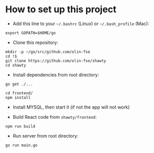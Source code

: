 # How to set up this project

- Add this line to your `~/.bashrc` (Linux) or `~/.bash_profile` (Mac):

```
export GOPATH=$HOME/go
```

- Clone this repository:

```
mkdir -p ~/go/src/github.com/olin-fse
cd !$
git clone https://github.com/olin-fse/shawty
cd shawty
```

- Install dependencies from root directory:

```
go get ./...

cd frontend/
npm install
```

- Install MYSQL, then start it (if not the app will not work)

- Build React code from `shawty/frontend`:

```
npm run build
```

- Run server from root directory:

```
go run main.go
```